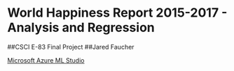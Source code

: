 # World Happiness Report 2015-2017 - Analysis and Regression

##CSCI E-83 Final Project
##Jared Faucher

[Microsoft Azure ML Studio](https://gallery.azure.ai/Experiment/World-Happiness-Report-2015-2017-Regression)